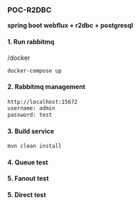 ### **POC-R2DBC**
**spring boot webflux + r2dbc + postgresql**

#### 1. Run rabbitmq
/docker
```bash
docker-compose up
```

#### 2. Rabbitmq management
```bash
http://localhost:15672
username: admin
password: test
```

#### 3. Build service
```bash
mvn clean install
```

#### 4. Queue test


#### 5. Fanout test


#### 5. Direct test